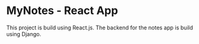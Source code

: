 # MyNotes - React App

This project is build using React.js. The backend for the notes app is build using Django.


